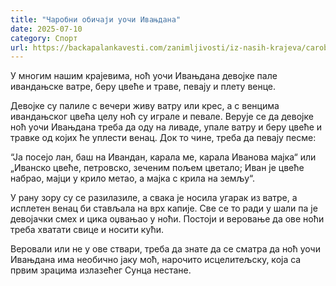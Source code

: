 ```yaml
---
title: "Чаробни обичаји уочи Ивањдана"
date: 2025-07-10
category: Спорт
url: https://backapalankavesti.com/zanimljivosti/iz-nasih-krajeva/carobni-obicaji-uoci-ivanjdana/
---
```


У многим нашим крајевима, ноћ уочи Ивањдана девојке пале ивандањске ватре, беру цвеће и траве, певају и плету венце.

Девојке су палиле с вечери живу ватру или крес, а с венцима ивандањског цвећа целу ноћ су играле и певале. Верује се да девојке ноћ уочи Ивањдана треба да оду на ливаде, упале ватру и беру цвеће и травке од којих ће уплести венац. Док то чине, треба да певају песме:

“Ја посејо лан, баш на Ивандан, карала ме, карала Иванова мајка“ или „Иванско цвеће, петровско, зеченим пољем цветало; Иван је цвеће набрао, мајци у крило метао, а мајка с крила на земљу“.

У рану зору су се разилазиле, а свака је носила угарак из ватре, а исплетен венац би стављала на врх капије. Све се то ради у шали па је девојачки смех и цика оџвањао у ноћи. Постоји и веровање да ове ноћи треба хватати свице и носити кући.

Веровали или не у ове ствари, треба да знате да се сматра да ноћ уочи Ивањдана има необично јаку моћ, нарочито исцелитељску, која са првим зрацима излазећег Сунца нестане.
